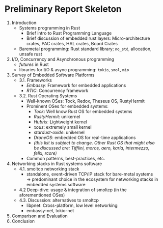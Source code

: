 # Preliminary Report Skeleton

1. Introduction
    - Systems programming in Rust
      - Brief intro to Rust Programming Language
      - Brief discussion of embedded rust layers: Micro-architecture crates, PAC crates, HAL crates, Board Crates
    - Baremetal programming: Rust standard library; `no_std`, allocation, unsafe rust
2. I/O, Concurrency and Asynchronous programming
    - _futures_ in Rust
    - libraries for I/O & async programming: `tokio`, `smol`, `mio`
3. Survey of Embedded Software Platforms  
    - 3.1. Frameworks
      - _Embassy_: Framework for embedded applications
      - _RTIC_: Concurrency framework  
    - 3.2. Rust Operating Systems
      - Well-known OSes: Tock, Redox, Theseus OS, RustyHermit
      - Prominent OSes for embedded systems:
        - _Tock_: Well know Rust OS for embedded systems
        - _RustyHermit_: unikernel
        - _Hubris_: Lightweight kernel
        - _xous_: extremely small kernel
        - _stardust-oxide_: unikernel
        - _DroneOS_: embedded OS for real-time applications
        - _(this list is subject to change. Other Rust OS that might also be discussed are: Tifflini, moros, aero, karla, intermezzo, felix, rcore)_
      - Common patterns, best-practices, etc.
4. Networking stacks in Rust systems software  
    - 4.1. smoltcp networking stack
      - standalone, event-driven TCP/IP stack for bare-metal systems  
      -> predominant choice in the ecosystem for networking stacks in embedded systems software  
    - 4.2 Deep-dive: usage & integration of smoltcp (in the aforementioned OSes)
    - 4.3. Discussion: alternatives to smoltcp
      - libpnet: Cross-platform, low level networking
      - embassy-net, tokio-net
5. Comparison and Evaluation
6. Conclusion